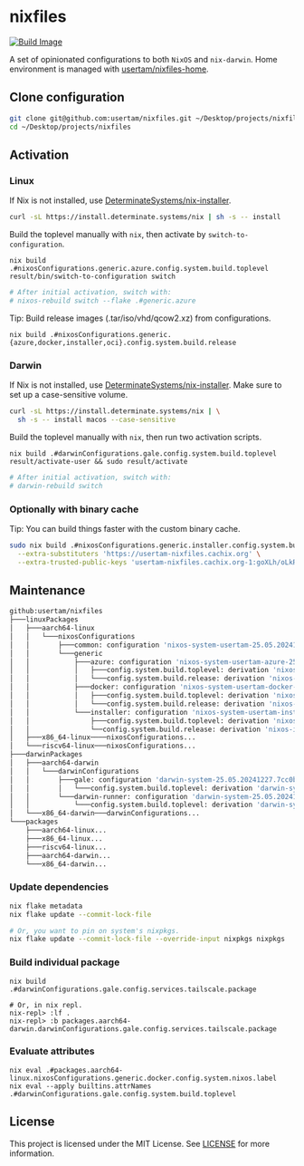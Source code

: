 # nixfiles

[![Build Image](https://github.com/usertam/nixfiles/actions/workflows/build.yml/badge.svg)](https://github.com/usertam/nixfiles/actions/workflows/build.yml)

A set of opinionated configurations to both `NixOS` and `nix-darwin`. Home environment is managed with [usertam/nixfiles-home](https://github.com/usertam/nixfiles-home).

## Clone configuration
```sh
git clone git@github.com:usertam/nixfiles.git ~/Desktop/projects/nixfiles
cd ~/Desktop/projects/nixfiles
```

## Activation

### Linux
If Nix is not installed, use [DeterminateSystems/nix-installer](https://github.com/DeterminateSystems/nix-installer).
```sh
curl -sL https://install.determinate.systems/nix | sh -s -- install
```
Build the toplevel manually with `nix`, then activate by `switch-to-configuration`.
```
nix build .#nixosConfigurations.generic.azure.config.system.build.toplevel
result/bin/switch-to-configuration switch
```
```sh
# After initial activation, switch with:
# nixos-rebuild switch --flake .#generic.azure
```
Tip: Build release images (.tar/iso/vhd/qcow2.xz) from configurations.
```
nix build .#nixosConfigurations.generic.{azure,docker,installer,oci}.config.system.build.release
```

### Darwin
If Nix is not installed, use [DeterminateSystems/nix-installer](https://github.com/DeterminateSystems/nix-installer). Make sure to set up a case-sensitive volume.
```sh
curl -sL https://install.determinate.systems/nix | \
  sh -s -- install macos --case-sensitive
```
Build the toplevel manually with `nix`, then run two activation scripts.
```
nix build .#darwinConfigurations.gale.config.system.build.toplevel
result/activate-user && sudo result/activate
```
```sh
# After initial activation, switch with:
# darwin-rebuild switch
```

### Optionally with binary cache
Tip: You can build things faster with the custom binary cache.
```sh
sudo nix build .#nixosConfigurations.generic.installer.config.system.build.toplevel \
  --extra-substituters 'https://usertam-nixfiles.cachix.org' \
  --extra-trusted-public-keys 'usertam-nixfiles.cachix.org-1:goXLh/oLkRJhgHRJcdD3/Yn7Dl6m0UZhfQxvTCZJqBI='
```

## Maintenance
```sh
github:usertam/nixfiles
├───linuxPackages
│   ├───aarch64-linux
│   │   └───nixosConfigurations
│   │       ├───common: configuration 'nixos-system-usertam-25.05.20241227.7cc0bff'
│   │       └───generic
│   │           ├───azure: configuration 'nixos-system-usertam-azure-25.05.20241227.7cc0bff'
│   │           │   ├───config.system.build.toplevel: derivation 'nixos-system-azure-usertam-azure-25.05.20241227.7cc0bff'
│   │           │   └───config.system.build.release: derivation 'nixos-image-usertam-azure-25.05.20241227.7cc0bff-aarch64-linux'
│   │           ├───docker: configuration 'nixos-system-usertam-docker-25.05.20241227.7cc0bff'
│   │           │   ├───config.system.build.toplevel: derivation 'nixos-system-docker-usertam-docker-25.05.20241227.7cc0bff'
│   │           │   └───config.system.build.release: derivation 'nixos-tarball-usertam-docker-25.05.20241227.7cc0bff-aarch64-linux'
│   │           └───installer: configuration 'nixos-system-usertam-installer-25.05.20241227.7cc0bff'
│   │               ├───config.system.build.toplevel: derivation 'nixos-system-installer-usertam-installer-25.05.20241227.7cc0bff'
│   │               └──config.system.build.release: derivation 'nixos-image-usertam-installer-25.05.20241227.7cc0bff-aarch64-linux'
│   ├───x86_64-linux────nixosConfigurations...
│   └───riscv64-linux───nixosConfigurations...
├───darwinPackages
│   ├───aarch64-darwin
│   │   └───darwinConfigurations
│   │       ├───gale: configuration 'darwin-system-25.05.20241227.7cc0bff+darwin4.bc03f78'
│   │       │   └───config.system.build.toplevel: derivation 'darwin-system-25.05.20241227.7cc0bff+darwin4.bc03f78'
│   │       └───darwin-runner: configuration 'darwin-system-25.05.20241227.7cc0bff+darwin4.bc03f78'
│   │           └───config.system.build.toplevel: derivation 'darwin-system-25.05.20241227.7cc0bff+darwin4.bc03f78'
│   └───x86_64-darwin───darwinConfigurations...
└───packages
    ├───aarch64-linux...
    ├───x86_64-linux...
    ├───riscv64-linux...
    ├───aarch64-darwin...
    └───x86_64-darwin...
```

### Update dependencies
```sh
nix flake metadata
nix flake update --commit-lock-file

# Or, you want to pin on system's nixpkgs.
nix flake update --commit-lock-file --override-input nixpkgs nixpkgs
```

### Build individual package
```
nix build .#darwinConfigurations.gale.config.services.tailscale.package

# Or, in nix repl.
nix-repl> :lf .
nix-repl> :b packages.aarch64-darwin.darwinConfigurations.gale.config.services.tailscale.package
```

### Evaluate attributes
```
nix eval .#packages.aarch64-linux.nixosConfigurations.generic.docker.config.system.nixos.label
nix eval --apply builtins.attrNames .#darwinConfigurations.gale.config.system.build.toplevel
```

## License
This project is licensed under the MIT License. See [LICENSE](LICENSE) for more information.
